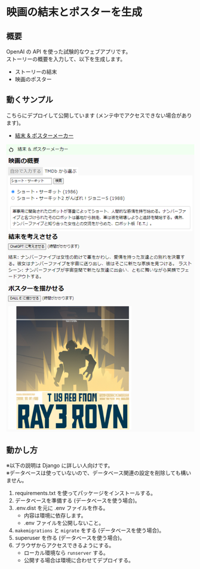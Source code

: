 # 映画の結末とポスターを生成

## 概要

OpenAI の API を使った試験的なウェブアプリです。  
ストーリーの概要を入力して、以下を生成します。

- ストーリーの結末
- 映画のポスター

## 動くサンプル

こちらにデプロイして公開しています (メンテ中でアクセスできない場合があります)。

- [結末 & ポスターメーカー](https://satamame.ddns.me:5380/movie_chat)

![screenshot.png](screenshot.png)

## 動かし方

※以下の説明は Django に詳しい人向けです。  
※データベースは使っていないので、データベース関連の設定を削除しても構いません。

1. requirements.txt を使ってパッケージをインストールする。
2. データベースを準備する (データベースを使う場合)。
3. .env.dist を元に .env ファイルを作る。
    - 内容は環境に依存します。
    - .env ファイルを公開しないこと。
4. `makemigrations` と `migrate` をする (データベースを使う場合)。
5. superuser を作る (データベースを使う場合)。
6. ブラウザからアクセスできるようにする。
    - ローカル環境なら `runserver` する。
    - 公開する場合は環境に合わせてデプロイする。
